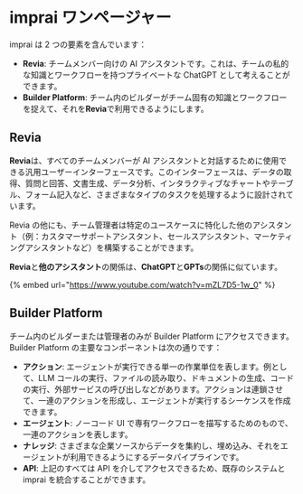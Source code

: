 # imprai ワンページャー

imprai は 2 つの要素を含んでいます：

- **Revia**: チームメンバー向けの AI アシスタントです。これは、チームの私的な知識とワークフローを持つプライベートな ChatGPT として考えることができます。
- **Builder Platform**: チーム内のビルダーがチーム固有の知識とワークフローを捉えて、それを**Revia**で利用できるようにします。

## Revia

**Revia**は、すべてのチームメンバーが AI アシスタントと対話するために使用できる汎用ユーザーインターフェースです。このインターフェースは、データの取得、質問と回答、文書生成、データ分析、インタラクティブなチャートやテーブル、フォーム記入など、さまざまなタイプのタスクを処理するように設計されています。

Revia の他にも、チーム管理者は特定のユースケースに特化した他のアシスタント（例：カスタマーサポートアシスタント、セールスアシスタント、マーケティングアシスタントなど）を構築することができます。

**Revia**と**他のアシスタント**の関係は、**ChatGPT**と**GPTs**の関係に似ています。

{% embed url="https://www.youtube.com/watch?v=mZL7D5-1w_0" %}

## Builder Platform

チーム内のビルダーまたは管理者のみが Builder Platform にアクセスできます。Builder Platform の主要なコンポーネントは次の通りです：

- **アクション**: エージェントが実行できる単一の作業単位を表します。例として、LLM コールの実行、ファイルの読み取り、ドキュメントの生成、コードの実行、外部サービスの呼び出しなどがあります。アクションは連鎖させて、一連のアクションを形成し、エージェントが実行するシーケンスを作成できます。
- **エージェント**: ノーコード UI で専有ワークフローを描写するためのもので、一連のアクションを表します。
- **ナレッジ**: さまざまな企業ソースからデータを集約し、埋め込み、それをエージェントが利用できるようにするデータパイプラインです。
- **API**: 上記のすべては API を介してアクセスできるため、既存のシステムと imprai を統合することができます。
